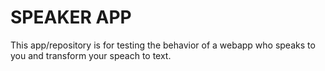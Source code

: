 # SPEAKER APP

This app/repository is for testing the behavior of a webapp who speaks to you and transform your speach to text.
